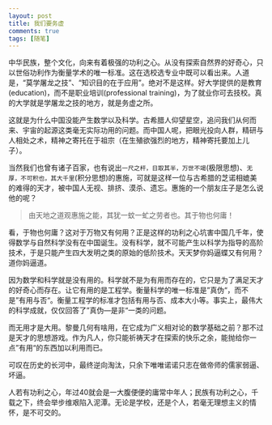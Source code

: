 ```yaml
---
layout: post
title: 我们要务虚
comments: true
tags: [随笔]
---
```


中华民族，整个文化，向来有着极强的功利之心。从没有探索自然界的好奇心，只以世俗功利作为衡量学术的唯一标准。这在选校选专业中既可以看出来。人道是，“莫学屠龙之技”、“知识目的在于应用”。绝对不是这样。好大学提供的是教育(education)，而不是职业培训(professional training)，为了就业你可去技校。真的大学就是学屠龙之技的地方，就是务虚之所。

这就是为什么中国没能产生数学以及科学。古希腊人仰望星空，追问我们从何而来、宇宙的起源这类毫无实际功用的问题。而中国人呢，把眼光投向人群，精研与人相处之术，精神之寄托在于祖宗（在生殖欲强烈的地方，精神寄托要加上儿子）。

当然我们也曾有诸子百家，也有说出`一尺之杆，日取其半，万世不竭`(极限思想)、`无厚，不可积也，其大千里`(积分思想)的惠施，可就是这样一位与古希腊的芝诺相媲美的难得的天才，被中国人无视、排挤、漠杀、遗忘。惠施的一个朋友庄子是怎么说他的呢？

> 由天地之道观惠施之能，其犹一蚊一虻之劳者也。其于物也何庸！

看，于物也何庸？这对于万物又有何用？正是这样的功利之心坑害中国几千年，使得数学与自然科学没有在中国诞生。没有科学，就不可能产生以科学为指导的高阶技术，于是只能产生四大发明之类的原始的低阶技术。天天梦你妈逼蝶又有何用？道你妈逼道。

因为数学和科学就是没有用的。科学就不是为有用而存在的，它只是为了满足天才的好奇心而存在。让它有用的是工程学。衡量科学的唯一标准是”真伪“，而不是”有用与否“。衡量工程学的标准才包括有用与否、成本大小等。事实上，最伟大的科学成就，仅仅回答了”真伪—是非“一类的问题。

而无用才是大用。黎曼几何有啥用，在它成为广义相对论的数学基础之前？那不过是天才的思想游戏。作为凡人，你只能祈祷天才在探索的快乐之余，能抛给你一点”有用“的东西加以利用而已。

可叹在历史的长河中，最终逆向淘汰，只余下唯唯诺诺只志在做帝师的儒家弱逼、坏逼。

人若有功利之心，年过40就会是一大腹便便的庸常中年人；民族有功利之心，千载之下，终会举步维艰陷入泥潭。无论是学校，还是个人，若毫无理想主义的情怀，是不可交的。



